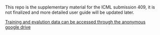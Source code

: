 This repo is the supplementary material for the ICML submission 409, it is not finalized and more detailed user guide will be updated later.

[Training and evalution data can be accessed through the anonymous google drive](https://drive.google.com/drive/folders/1ZPk9oSlZROkAV29DmgHcrhCshXB5RqXo?usp=drive_link)
